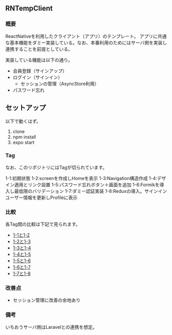 ## RNTempClient

### 概要

ReactNativeを利用したクライアント（アプリ）のテンプレート。
アプリに共通な基本機能をダミー実装している。なお、本番利用のためにはサーバ側を実装し連携することを前提としている。

実装している機能は以下の通り。

* 会員登録（サインアップ）
* ログイン（サインイン）
  * セッションの管理（AsyncStore利用）
* パスワード忘れ

## セットアップ

以下で動くはず。

1. clone
1. npm install
1. expo start

### Tag

なお、このリポジトリにはTagが切られています。

1-1:初期状態
1-2:screenを作成しHomeを表示
1-3:Navigation構造作成
1-4:デザイン適用とリンク設置
1-5:パスワード忘れボタン＋画面を追加
1-6:Formikを導入し最低限のバリデーション
1-7:ダミー認証実装
1-8:Reduxの導入。サインインユーザー情報を更新しProfileに表示

### 比較

各Tag間の比較は下記で見られます。

* [1-1と1-2](https://github.com/eizaburo/ReactNativeTemplateClient/compare/2ec173fe48663b0a80e51ebb7debb572cb21baaa...c1d34177071e978a560df82a832c698c971122ce)
* [1-2と1-3](https://github.com/eizaburo/ReactNativeTemplateClient/compare/c1d34177071e978a560df82a832c698c971122ce...6f63bbf8854a90eeb688c1f531536d3624860ff6)
* [1-3と1-4](https://github.com/eizaburo/ReactNativeTemplateClient/compare/6f63bbf8854a90eeb688c1f531536d3624860ff6...dbe4e36f228f8f0090b43829b52862f052ce8d92)
* [1-4と1-5](https://github.com/eizaburo/ReactNativeTemplateClient/compare/dbe4e36f228f8f0090b43829b52862f052ce8d92...df329bbd9def1738de667ca3b356410990d28565)
* [1-5と1-6](https://github.com/eizaburo/ReactNativeTemplateClient/compare/df329bbd9def1738de667ca3b356410990d28565...b8a0bf8f4d41eccbc96e591b347b8ef5fceccb58)
* [1-6と1-7](https://github.com/eizaburo/ReactNativeTemplateClient/compare/b8a0bf8f4d41eccbc96e591b347b8ef5fceccb58...3ef0cb67bda364f4df16fec3c4f88af21c6cda2b)
* [1-7と1-8](https://github.com/eizaburo/ReactNativeTemplateClient/compare/3ef0cb67bda364f4df16fec3c4f88af21c6cda2b...7fadd95750714dcccec17a2f1e9722f844fe0b3b)


### 改善点

* セッション管理に改善の余地あり

### 備考

いちおうサーバ側はLaravelとの連携を想定。